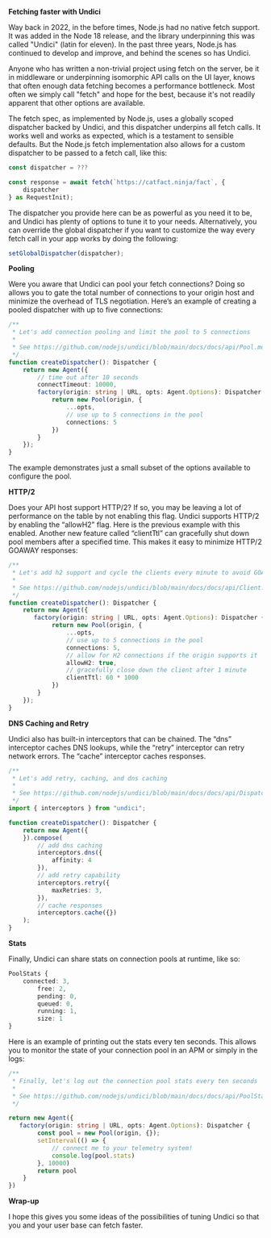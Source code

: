 **Fetching faster with Undici**

Way back in 2022, in the before times, Node.js had no native fetch support. It was added in the Node 18 release, and the library underpinning this was called "Undici" (latin for eleven). In the past three years, Node.js has continued to develop and improve, and behind the scenes so has Undici.

Anyone who has written a non-trivial project using fetch on the server, be it in middleware or underpinning isomorphic API calls on the UI layer, knows that often enough data fetching becomes a performance bottleneck. Most often we simply call "fetch" and hope for the best, because it's not readily apparent that other options are available.

The fetch spec, as implemented by Node.js, uses a globally scoped dispatcher backed by Undici, and this dispatcher underpins all fetch calls. It works well and works as expected, which is a testament to sensible defaults. But the Node.js fetch implementation also allows for a custom dispatcher to be passed to a fetch call, like this:
```typescript
const dispatcher = ???

const response = await fetch(`https://catfact.ninja/fact`, {
    dispatcher
} as RequestInit);
````
The dispatcher you provide here can be as powerful as you need it to be, and Undici has plenty of options to tune it to your needs. Alternatively, you can override the global dispatcher if you want to customize the way every fetch call in your app works by doing the following:

```typescript
setGlobalDispatcher(dispatcher);
```

**Pooling**

Were you aware that Undici can pool your fetch connections?  Doing so allows you to gate the total number of connections to your origin host and minimize the overhead of TLS negotiation.  Here’s an example of creating a pooled dispatcher with up to five connections:

```typescript
/**
 * Let's add connection pooling and limit the pool to 5 connections
 *
 * See https://github.com/nodejs/undici/blob/main/docs/docs/api/Pool.md
 */
function createDispatcher(): Dispatcher {
    return new Agent({
        // time out after 10 seconds
        connectTimeout: 10000,
        factory(origin: string | URL, opts: Agent.Options): Dispatcher {
            return new Pool(origin, {
                ...opts,
                // use up to 5 connections in the pool
                connections: 5
            })
        }
    });
}
```    

The example demonstrates just a small subset of the options available to configure the pool.

**HTTP/2**

Does your API host support HTTP/2?  If so, you may be leaving a lot of performance on the table by not enabling this flag.  Undici supports HTTP/2 by enabling the “allowH2” flag.  Here is the previous example with this enabled.  Another new feature called “clientTtl” can gracefully shut down pool members after a specified time.  This makes it easy to minimize HTTP/2 GOAWAY responses:
```typescript
/**
 * Let's add h2 support and cycle the clients every minute to avoid GOAWAY frames
 *
 * See https://github.com/nodejs/undici/blob/main/docs/docs/api/Client.md
 */
function createDispatcher(): Dispatcher {
    return new Agent({
       factory(origin: string | URL, opts: Agent.Options): Dispatcher {
            return new Pool(origin, {
                ...opts,
                // use up to 5 connections in the pool
                connections: 5,
                // allow for H2 connections if the origin supports it
                allowH2: true,
                // gracefully close down the client after 1 minute
                clientTtl: 60 * 1000
            })
        }
    });
}
```    

**DNS Caching and Retry**

Undici also has built-in interceptors that can be chained.  The “dns” interceptor caches DNS lookups, while the “retry” interceptor can retry network errors.  The “cache” interceptor caches responses.

```typescript
/**
 * Let's add retry, caching, and dns caching
 *
 * See https://github.com/nodejs/undici/blob/main/docs/docs/api/Dispatcher.md#pre-built-interceptors
 */
import { interceptors } from "undici";

function createDispatcher(): Dispatcher {
    return new Agent({
    }).compose(
        // add dns caching
        interceptors.dns({
            affinity: 4
        }),
        // add retry capability
        interceptors.retry({
            maxRetries: 3,
        }),
        // cache responses
        interceptors.cache({})
    );
}
```

**Stats**

Finally, Undici can share stats on connection pools at runtime, like so:

```typescript
PoolStats {
    connected: 3,
        free: 2,
        pending: 0,
        queued: 0,
        running: 1,
        size: 1
}

```

Here is an example of printing out the stats every ten seconds.  This allows you to monitor the state of your connection pool in an APM or simply in the logs:

```typescript
/**
 * Finally, let's log out the connection pool stats every ten seconds
 *
 * See https://github.com/nodejs/undici/blob/main/docs/docs/api/PoolStats.md
 */

return new Agent({
   factory(origin: string | URL, opts: Agent.Options): Dispatcher {
        const pool = new Pool(origin, {});
        setInterval(() => {
            // connect me to your telemetry system!
            console.log(pool.stats)
        }, 10000)
        return pool
    }
})
```

**Wrap-up**

I hope this gives you some ideas of the possibilities of tuning Undici so that you and your user base can fetch faster.